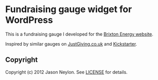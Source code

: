Fundraising gauge widget for WordPress
======================================

This is a fundraising gauge I developed for the [Brixton Energy website](http://www.brixtonenergy.co.uk). 

Inspired by similar gauges on [JustGiving.co.uk](http://www.justgiving.com/boombastics) and [Kickstarter](http://www.kickstarter.com/projects/66710809/double-fine-adventure?ref=spotlight).

## Copyright

Copyright (c) 2012 Jason Neylon. See [LICENSE](https://github.com/jasonneylon/FundraisingGaugeGadget/blob/master/LICENSE) for details.
